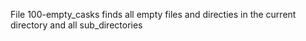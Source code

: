 File 100-empty_casks finds all empty files and directies in the current directory and all sub_directories

